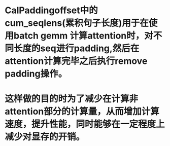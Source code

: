 # CalPaddingoffset中的cum_seqlens(累积句子长度)用于在使用batch gemm 计算attention时，对不同长度的seq进行padding,然后在attention计算完毕之后执行remove padding操作。
# 这样做的目的时为了减少在计算非attention部分的计算量，从而增加计算速度，提升性能，同时能够在一定程度上减少对显存的开销。
